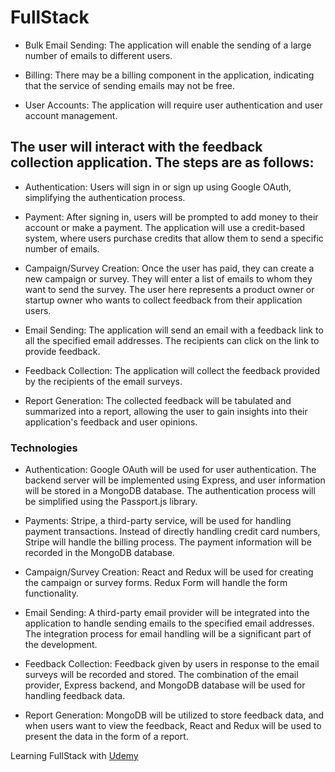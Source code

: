 # FullStack

* Bulk Email Sending: The application will enable the sending of a large number of emails to different users.

* Billing: There may be a billing component in the application, indicating that the service of sending emails may not be free.

* User Accounts: The application will require user authentication and user account management.


## The user will interact with the feedback collection application. The steps are as follows:

* Authentication: Users will sign in or sign up using Google OAuth, simplifying the authentication process.

* Payment: After signing in, users will be prompted to add money to their account or make a payment. The application will use a credit-based system, where users purchase credits that allow them to send a specific number of emails.

* Campaign/Survey Creation: Once the user has paid, they can create a new campaign or survey. They will enter a list of emails to whom they want to send the survey. The user here represents a product owner or startup owner who wants to collect feedback from their application users.

* Email Sending: The application will send an email with a feedback link to all the specified email addresses. The recipients can click on the link to provide feedback.

* Feedback Collection: The application will collect the feedback provided by the recipients of the email surveys.

* Report Generation: The collected feedback will be tabulated and summarized into a report, allowing the user to gain insights into their application's feedback and user opinions.

### Technologies

 * Authentication: Google OAuth will be used for user authentication. The backend server will be implemented using Express, and user information will be stored in a MongoDB database. The authentication process will be simplified using the Passport.js library.

* Payments: Stripe, a third-party service, will be used for handling payment transactions. Instead of directly handling credit card numbers, Stripe will handle the billing process. The payment information will be recorded in the MongoDB database.

* Campaign/Survey Creation: React and Redux will be used for creating the campaign or survey forms. Redux Form will handle the form functionality.

* Email Sending: A third-party email provider will be integrated into the application to handle sending emails to the specified email addresses. The integration process for email handling will be a significant part of the development.

* Feedback Collection: Feedback given by users in response to the email surveys will be recorded and stored. The combination of the email provider, Express backend, and MongoDB database will be used for handling feedback data.

* Report Generation: MongoDB will be utilized to store feedback data, and when users want to view the feedback, React and Redux will be used to present the data in the form of a report.

Learning FullStack with [Udemy](https://www.udemy.com/course/node-with-react-fullstack-web-development/)
